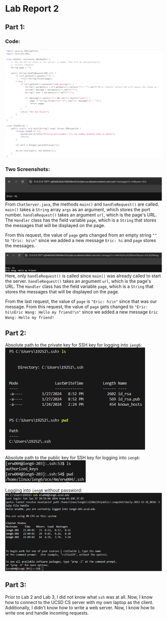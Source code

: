 # **Lab Report 2**

## Part 1:

### Code:
![Image](ChatServer.png)

### Two Screenshots:
![Image](first_ss.png)
From `ChatServer.java`, the methods `main()` and `handleRequest()` are called. `main()` takes a `String` array `args` as an argument, which stores the port number. `handleRequest()` takes an argument `url`, which is the page's URL. The `Handler` class has the field variable `page`, which is a `String` that stores the messages that will be displayed on the page. 

From this request, the value of `page` gets changed from an empty string `""` to `"Eric: hi\n"` since we added a new message `Eric: hi` and `page` stores the messages.

![Image](second_ss.png)
Here, only `handleRequest()` is called since `main()` was already called to start the server. `handleRequest()` takes an argument `url`, which is the page's URL. The `Handler` class has the field variable `page`, which is a `String` that stores the messages that will be displayed on the page. 

From the last request, the value of  `page` is `"Eric: hi\n"` since that was our message. From this request, the value of `page` gets changed to `"Eric: hi\nEric Wang: Hello my friend!\n"` since we added a new message `Eric Wang: Hello my friend!`



## Part 2:
Absolute path to the private key for SSH key for logging into `ieng6`:\
![Image](2a.png)

Absolute path to the public key for SSH key for logging into `ieng6`:\
![Image](2c.png)

Logging into `ieng6` without password:\
![Image](2b.png)



## Part 3:
Prior to Lab 2 and Lab 3, I did not know what `ssh` was at all. Now, I know how to connect to the UCSD CS server with my own laptop as the client. Additionally, I didn't know how to write a web server. Now, I know how to write one and handle incoming requests.
